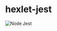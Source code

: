 # hexlet-jest
![Node Jest](https://github.com/tychkovas/hexlet-jest/workflows/Node%20Jest/badge.svg)
